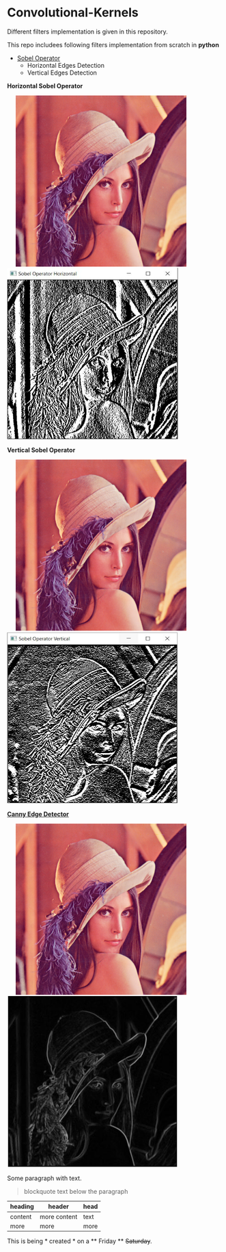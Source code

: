 # Convolutional-Kernels
Different filters implementation is given in this repository.

This repo includees following filters implementation from scratch in **python**

- <a href="https://github.com/HasnainKhanNiazi/Convolutional-Kernels/blob/master/Sobel_Operator.py">Sobel Operator</a>
  - Horizontal Edges Detection
  - Vertical Edges Detection
 
 <b> Horizontal Sobel Operator </b>
 
 <p float="left">
  <img title = "Original Image" hspace="20" src="https://github.com/HasnainKhanNiazi/Convolutional-Kernels/blob/master/Images/Lenna.png" width="400" height="400" />
  <img title="Horizontal Sobel" src="https://github.com/HasnainKhanNiazi/Convolutional-Kernels/blob/master/Images/Sobel_Horizontal.JPG" width="400" height="400" />
</p>

 <b> Vertical Sobel Operator </b>
 
 <p float="left">
  <img title = "Original Image" hspace="20" src="https://github.com/HasnainKhanNiazi/Convolutional-Kernels/blob/master/Images/Lenna.png" width="400" height="400" />
  <img title="Vertical Sobel" src="https://github.com/HasnainKhanNiazi/Convolutional-Kernels/blob/master/Images/Sobel_Vertical.JPG" width="400" height="400" />
</p>


<b> <a href="https://github.com/HasnainKhanNiazi/Convolutional-Kernels/blob/master/Canny_Edge_Detector.py">Canny Edge Detector</a> </b>

 <p float="left">
  <img title = "Original Image" hspace="20" src="https://github.com/HasnainKhanNiazi/Convolutional-Kernels/blob/master/Images/Lenna.png" width="400" height="400" />
  <img title="canny Edge Detector" src="https://github.com/HasnainKhanNiazi/Convolutional-Kernels/blob/master/Images/Canny_Edge_Detector.JPG" width="400" height="400" />
</p>

Some paragraph with text.
> blockquote text below the paragraph

| heading | header | head |
| --- | --- | --- |
| content | more content | text |
| more | more | more |

This is being * created * on a ** Friday ** ~~Saturday~~.
